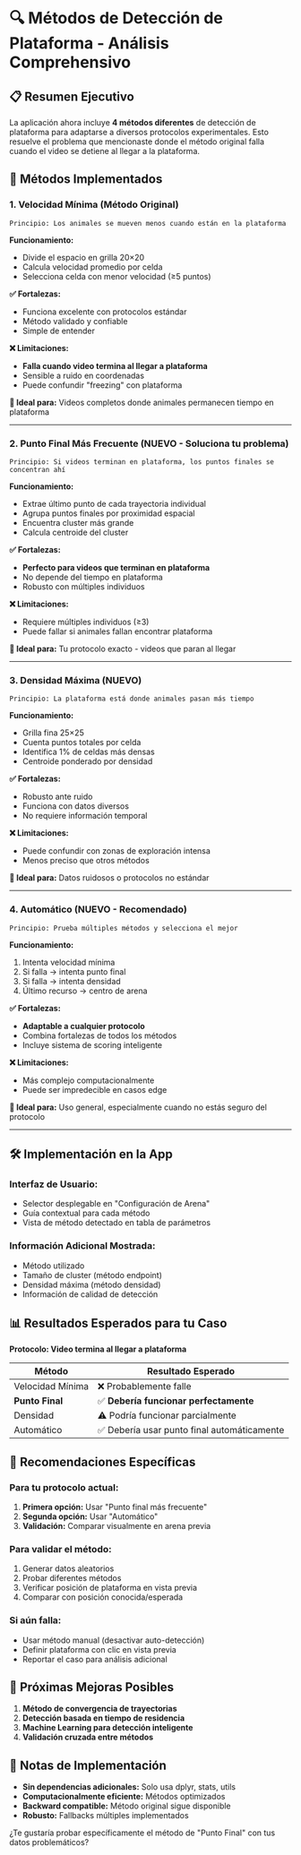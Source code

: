 # 🔍 Métodos de Detección de Plataforma - Análisis Comprehensivo

## 📋 Resumen Ejecutivo

La aplicación ahora incluye **4 métodos diferentes** de detección de plataforma para adaptarse a diversos protocolos experimentales. Esto resuelve el problema que mencionaste donde el método original falla cuando el video se detiene al llegar a la plataforma.

## 🔬 Métodos Implementados

### 1. **Velocidad Mínima** (Método Original)
```
Principio: Los animales se mueven menos cuando están en la plataforma
```
**Funcionamiento:**
- Divide el espacio en grilla 20×20
- Calcula velocidad promedio por celda
- Selecciona celda con menor velocidad (≥5 puntos)

**✅ Fortalezas:**
- Funciona excelente con protocolos estándar
- Método validado y confiable
- Simple de entender

**❌ Limitaciones:**
- **Falla cuando video termina al llegar a plataforma**
- Sensible a ruido en coordenadas
- Puede confundir "freezing" con plataforma

**🎯 Ideal para:** Videos completos donde animales permanecen tiempo en plataforma

---

### 2. **Punto Final Más Frecuente** (NUEVO - Soluciona tu problema)
```
Principio: Si videos terminan en plataforma, los puntos finales se concentran ahí
```
**Funcionamiento:**
- Extrae último punto de cada trayectoria individual
- Agrupa puntos finales por proximidad espacial
- Encuentra cluster más grande
- Calcula centroide del cluster

**✅ Fortalezas:**
- **Perfecto para videos que terminan en plataforma**
- No depende del tiempo en plataforma
- Robusto con múltiples individuos

**❌ Limitaciones:**
- Requiere múltiples individuos (≥3)
- Puede fallar si animales fallan encontrar plataforma

**🎯 Ideal para:** Tu protocolo exacto - videos que paran al llegar

---

### 3. **Densidad Máxima** (NUEVO)
```
Principio: La plataforma está donde animales pasan más tiempo
```
**Funcionamiento:**
- Grilla fina 25×25
- Cuenta puntos totales por celda
- Identifica 1% de celdas más densas
- Centroide ponderado por densidad

**✅ Fortalezas:**
- Robusto ante ruido
- Funciona con datos diversos
- No requiere información temporal

**❌ Limitaciones:**
- Puede confundir con zonas de exploración intensa
- Menos preciso que otros métodos

**🎯 Ideal para:** Datos ruidosos o protocolos no estándar

---

### 4. **Automático** (NUEVO - Recomendado)
```
Principio: Prueba múltiples métodos y selecciona el mejor
```
**Funcionamiento:**
1. Intenta velocidad mínima
2. Si falla → intenta punto final
3. Si falla → intenta densidad
4. Último recurso → centro de arena

**✅ Fortalezas:**
- **Adaptable a cualquier protocolo**
- Combina fortalezas de todos los métodos
- Incluye sistema de scoring inteligente

**❌ Limitaciones:**
- Más complejo computacionalmente
- Puede ser impredecible en casos edge

**🎯 Ideal para:** Uso general, especialmente cuando no estás seguro del protocolo

---

## 🛠️ Implementación en la App

### **Interfaz de Usuario:**
- Selector desplegable en "Configuración de Arena"
- Guía contextual para cada método
- Vista de método detectado en tabla de parámetros

### **Información Adicional Mostrada:**
- Método utilizado
- Tamaño de cluster (método endpoint)
- Densidad máxima (método densidad)
- Información de calidad de detección

## 📊 Resultados Esperados para tu Caso

**Protocolo: Video termina al llegar a plataforma**

| Método | Resultado Esperado |
|--------|-------------------|
| Velocidad Mínima | ❌ Probablemente falle |
| **Punto Final** | ✅ **Debería funcionar perfectamente** |
| Densidad | ⚠️ Podría funcionar parcialmente |
| Automático | ✅ Debería usar punto final automáticamente |

## 🎯 Recomendaciones Específicas

### **Para tu protocolo actual:**
1. **Primera opción:** Usar "Punto final más frecuente"
2. **Segunda opción:** Usar "Automático" 
3. **Validación:** Comparar visualmente en arena previa

### **Para validar el método:**
1. Generar datos aleatorios 
2. Probar diferentes métodos
3. Verificar posición de plataforma en vista previa
4. Comparar con posición conocida/esperada

### **Si aún falla:**
- Usar método manual (desactivar auto-detección)
- Definir plataforma con clic en vista previa
- Reportar el caso para análisis adicional

## 🔄 Próximas Mejoras Posibles

1. **Método de convergencia de trayectorias**
2. **Detección basada en tiempo de residencia**
3. **Machine Learning para detección inteligente**
4. **Validación cruzada entre métodos**

## 📝 Notas de Implementación

- **Sin dependencias adicionales:** Solo usa dplyr, stats, utils
- **Computacionalmente eficiente:** Métodos optimizados
- **Backward compatible:** Método original sigue disponible
- **Robusto:** Fallbacks múltiples implementados

¿Te gustaría probar específicamente el método de "Punto Final" con tus datos problemáticos?
